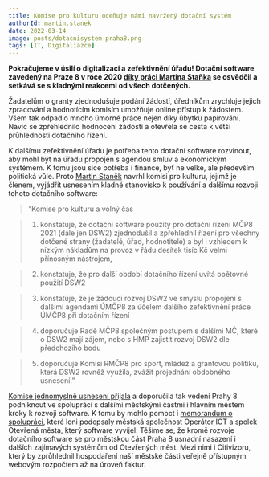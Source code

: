 ```yaml
---
title: Komise pro kulturu oceňuje námi navržený dotační systém
authorId: martin.stanek
date: 2022-03-14
image: posts/dotacnisystem-praha8.png
tags: [IT, Digitaliazce]
---
```


**Pokračujeme v úsilí o digitalizaci a zefektivnění úřadu! Dotační software zavedený na Praze 8 v roce 2020 [díky práci Martina Staňka](https://praha8.pirati.cz/aktuality/prvni-krucky-otevrene-radnici.html) se osvědčil a setkává se s kladnými reakcemi od všech dotčených.**

Žadatelům o granty zjednodušuje podání žádostí, úředníkům zrychluje jejich zpracování a hodnotícím komisím umožňuje online přístup k žádostem. Všem tak odpadlo mnoho úmorné práce nejen díky úbytku papírování. Navíc se zpřehlednilo hodnocení žádostí a otevřela se cesta k větší průhlednosti dotačního řízení.

K dalšímu zefektivnění úřadu je potřeba tento dotační software rozvinout, aby mohl být na úřadu propojen s agendou smluv a ekonomickým systémem. K tomu jsou sice potřeba i finance, byť ne velké, ale především politická vůle. Proto [Martin Staněk](https://praha8.pirati.cz/lide/martin-stanek.html) navrhl komisi pro kulturu, jejímž je členem, vyjádřit usnesením kladné stanovisko k používání a dalšímu rozvoji tohoto dotačního software:

>“Komise pro kulturu a volný čas

>1) konstatuje, že dotační software použitý pro dotační řízení MČP8 2021 (dále jen DSW2) zjednodušil a zpřehlednil řízení pro všechny dotčené strany (žadatelé, úřad, hodnotitelé) a byl i vzhledem k nízkým nákladům na provoz v řádu desítek tisíc Kč velmi přínosným nástrojem,

>2) konstatuje, že pro další období dotačního řízení uvítá opětovné použití DSW2

>3) konstatuje, že je žádoucí rozvoj DSW2 ve smyslu propojení s dalšími agendami ÚMČP8 za účelem dalšího zefektivnění práce ÚMČP8 při dotačním řízení

>4) doporučuje Radě MČP8 společným postupem s dalšími MČ, které o DSW2 mají zájem, nebo s HMP zajistit rozvoj DSW2 dle předchozího bodu

>5) doporučuje Komisi RMČP8 pro sport, mládež a grantovou politiku, která DSW2 rovněž využila, zvážit projednání obdobného usnesení.”

[Komise jednomyslně usnesení přijala](https://www.praha8.cz/file/pHR/KKVC-10-02-2022.pdf) a doporučila tak vedení Prahy 8 podniknout ve spolupráci s dalšími městskými částmi i hlavním městem kroky k rozvoji software. K tomu by mohlo pomoct i [memorandum o spolupráci](https://operatorict.cz/spolecnost-oict-spolek-otevrena-mesta-podepsaly-memorandum-o-spolupraci/), které loni podepsaly městská společnost Operátor ICT a spolek Otevřená města, který software vyvíjel. Těšíme se, že kromě rozvoje dotačního software se pro městskou část Praha 8 usnadní nasazení i dalších zajímavých systémům od Otevřených měst. Mezi nimi i Citivizoru, který by zprůhlednil hospodaření naší městské části veřejně přístupným webovým rozpočtem až na úroveň faktur.

